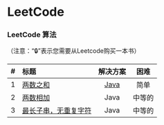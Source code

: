 # LeetCode
### LeetCode 算法
<p>（注意：“🔒”表示您需要从Leetcode购买一本书）</p>

| # | 标题 | 解决方案 | 困难 |
| :- | :- | :-: | :-: |
| 1 | [两数之和](https://leetcode-cn.com/problems/two-sum/) | [Java](./algorithms/java/001.md) | 简单 |
| 2 | [两数相加](https://leetcode-cn.com/problems/add-two-numbers/) | Java | 中等的 |
| 3 | [最长子串，无重复字符]( https://leetcode-cn.com/problems/add-two-numbers/ ) | Java | 中等的 |


